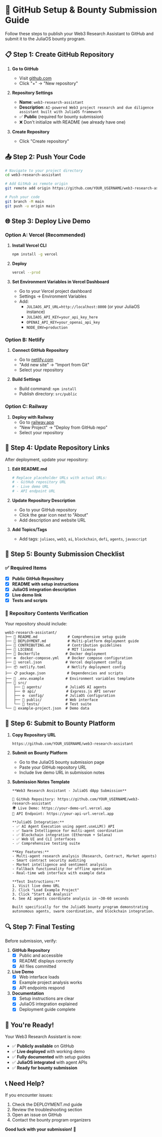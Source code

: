 # 🚀 GitHub Setup & Bounty Submission Guide

Follow these steps to publish your Web3 Research Assistant to GitHub and submit it to the JuliaOS bounty program.

## 📋 Step 1: Create GitHub Repository

1. **Go to GitHub**
   - Visit [github.com](https://github.com)
   - Click "+" → "New repository"

2. **Repository Settings**
   - **Name**: `web3-research-assistant`
   - **Description**: `AI-powered Web3 project research and due diligence assistant built with JuliaOS framework`
   - ✅ **Public** (required for bounty submission)
   - ❌ Don't initialize with README (we already have one)

3. **Create Repository**
   - Click "Create repository"

## 📤 Step 2: Push Your Code

```bash
# Navigate to your project directory
cd web3-research-assistant

# Add GitHub as remote origin
git remote add origin https://github.com/YOUR_USERNAME/web3-research-assistant.git

# Push your code
git branch -M main
git push -u origin main
```

## 🌐 Step 3: Deploy Live Demo

### Option A: Vercel (Recommended)

1. **Install Vercel CLI**
   ```bash
   npm install -g vercel
   ```

2. **Deploy**
   ```bash
   vercel --prod
   ```

3. **Set Environment Variables in Vercel Dashboard**
   - Go to your Vercel project dashboard
   - Settings → Environment Variables
   - Add:
     - `JULIAOS_API_URL=http://localhost:8000` (or your JuliaOS instance)
     - `JULIAOS_API_KEY=your_api_key_here`
     - `OPENAI_API_KEY=your_openai_api_key`
     - `NODE_ENV=production`

### Option B: Netlify

1. **Connect GitHub Repository**
   - Go to [netlify.com](https://netlify.com)
   - "Add new site" → "Import from Git"
   - Select your repository

2. **Build Settings**
   - Build command: `npm install`
   - Publish directory: `src/public`

### Option C: Railway

1. **Deploy with Railway**
   - Go to [railway.app](https://railway.app)
   - "New Project" → "Deploy from GitHub repo"
   - Select your repository

## 🔧 Step 4: Update Repository Links

After deployment, update your repository:

1. **Edit README.md**
   ```bash
   # Replace placeholder URLs with actual URLs:
   # - GitHub repository URL
   # - Live demo URL
   # - API endpoint URL
   ```

2. **Update Repository Description**
   - Go to your GitHub repository
   - Click the gear icon next to "About"
   - Add description and website URL

3. **Add Topics/Tags**
   - Add tags: `juliaos`, `web3`, `ai`, `blockchain`, `defi`, `agents`, `javascript`

## 📝 Step 5: Bounty Submission Checklist

### ✅ Required Items

- [x] **Public GitHub Repository** 
- [x] **README with setup instructions**
- [x] **JuliaOS integration description**
- [x] **Live demo link**
- [x] **Tests and scripts**

### 📁 Repository Contents Verification

Your repository should include:

```
web3-research-assistant/
├── 📖 README.md              # Comprehensive setup guide
├── 🚀 DEPLOYMENT.md          # Multi-platform deployment guide  
├── 🤝 CONTRIBUTING.md        # Contribution guidelines
├── 📄 LICENSE                # MIT license
├── 🐳 Dockerfile            # Docker deployment
├── ⚙️  docker-compose.yml    # Docker compose configuration
├── 🔧 vercel.json           # Vercel deployment config
├── 📦 netlify.toml          # Netlify deployment config
├── 📋 package.json          # Dependencies and scripts
├── 🔐 .env.example          # Environment variables template
├── 📂 src/
│   ├── 🤖 agents/           # JuliaOS AI agents
│   ├── 🌐 api/              # Express.js API server
│   ├── ⚙️  config/          # JuliaOS configuration
│   ├── 🎨 public/           # Web interface
│   └── 🧪 tests/            # Test suite
└── 📄 example-project.json  # Demo data
```

## 🎯 Step 6: Submit to Bounty Platform

1. **Copy Repository URL**
   ```
   https://github.com/YOUR_USERNAME/web3-research-assistant
   ```

2. **Submit on Bounty Platform**
   - Go to the JuliaOS bounty submission page
   - Paste your GitHub repository URL
   - Include live demo URL in submission notes

3. **Submission Notes Template**
   ```
   **Web3 Research Assistant - JuliaOS dApp Submission**

   🔗 GitHub Repository: https://github.com/YOUR_USERNAME/web3-research-assistant
   🌍 Live Demo: https://your-demo-url.vercel.app
   📡 API Endpoint: https://your-api-url.vercel.app

   **JuliaOS Integration:**
   - ✅ AI Agent Execution using agent.useLLM() API
   - ✅ Swarm Intelligence for multi-agent coordination
   - ✅ Blockchain integration (Ethereum + Solana)
   - ✅ Web UI and CLI interfaces
   - ✅ Comprehensive testing suite

   **Key Features:**
   - Multi-agent research analysis (Research, Contract, Market agents)
   - Smart contract security auditing
   - Market intelligence and sentiment analysis  
   - Fallback functionality for offline operation
   - Real-time web interface with example data

   **Test Instructions:**
   1. Visit live demo URL
   2. Click "Load Example Project" 
   3. Click "Start AI Analysis"
   4. See AI agents coordinate analysis in ~30-60 seconds

   Built specifically for the JuliaOS bounty program demonstrating 
   autonomous agents, swarm coordination, and blockchain integration.
   ```

## 🔍 Step 7: Final Testing

Before submission, verify:

1. **GitHub Repository**
   - [x] Public and accessible
   - [x] README displays correctly
   - [x] All files committed

2. **Live Demo**
   - [x] Web interface loads
   - [x] Example project analysis works
   - [x] API endpoints respond

3. **Documentation**
   - [x] Setup instructions are clear
   - [x] JuliaOS integration explained
   - [x] Deployment guide complete

## 🎉 You're Ready!

Your Web3 Research Assistant is now:
- ✅ **Publicly available** on GitHub
- ✅ **Live deployed** with working demo
- ✅ **Fully documented** with setup guides
- ✅ **JuliaOS integrated** with agent APIs
- ✅ **Ready for bounty submission**

## 📞 Need Help?

If you encounter issues:
1. Check the DEPLOYMENT.md guide
2. Review the troubleshooting section
3. Open an issue on GitHub
4. Contact the bounty program organizers

**Good luck with your submission! 🚀**